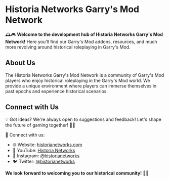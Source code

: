 # Historia Networks Garry's Mod Network

🕰️🎮 **Welcome to the development hub of Historia Networks Garry's Mod Network!** Here you'll find our Garry's Mod addons, resources, and much more revolving around historical roleplaying in Garry's Mod.

## About Us

The Historia Networks Garry's Mod Network is a community of Garry's Mod players who enjoy historical roleplaying in the Garry's Mod world. We provide a unique environment where players can immerse themselves in past epochs and experience historical scenarios.

## Connect with Us

💡 Got ideas? We're always open to suggestions and feedback! Let's shape the future of gaming together! 🌟🤝

🔗 Connect with us:
- 🌐 Website: [historianetworks.com](http://historianetworks.com)
- 🎥 YouTube: [Historia Networks](https://www.youtube.com/user/historianetworks)
- 📸 Instagram: [@historianetworks](https://www.instagram.com/historianetworks/)
- 🐦 Twitter: [@historianetworks](https://twitter.com/historianetworks)

**We look forward to welcoming you to our historical community!** 🏰🎩
